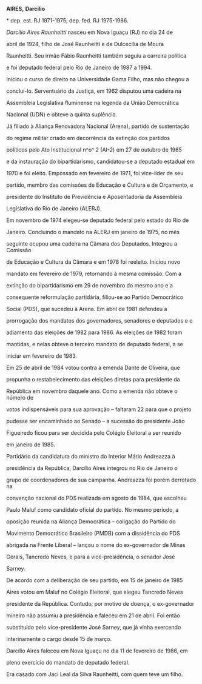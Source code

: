 **AIRES,** **Darcílio**



\* dep. est. RJ 1971-1975; dep. fed. RJ 1975-1986.



*Darcílio Aires Raunheitti* nasceu em Nova Iguaçu (RJ) no dia 24 de

abril de 1924, filho de José Raunheitti e de Dulcecília de Moura

Raunheitti. Seu irmão Fábio Raunheitti também seguiu a carreira política

e foi deputado federal pelo Rio de Janeiro de 1987 a 1994.



Iniciou o curso de direito na Universidade Gama Filho, mas não chegou a

concluí-lo. Serventuário da Justiça, em 1962 disputou uma cadeira na

Assembleia Legislativa fluminense na legenda da União Democrática

Nacional (UDN) e obteve a quinta suplência.



Já filiado à Aliança Renovadora Nacional (Arena), partido de sustentação

do regime militar criado em decorrência da extinção dos partidos

políticos pelo Ato Institucional n^o^ 2 (AI-2) em 27 de outubro de 1965

e da instauração do bipartidarismo, candidatou-se a deputado estadual em

1970 e foi eleito. Empossado em fevereiro de 1971, foi vice-líder de seu

partido, membro das comissões de Educação e Cultura e de Orçamento, e

presidente do Instituto de Previdência e Aposentadoria da Assembleia

Legislativa do Rio de Janeiro (ALERJ).



Em novembro de 1974 elegeu-se deputado federal pelo estado do Rio de

Janeiro. Concluindo o mandato na ALERJ em janeiro de 1975, no mês

seguinte ocupou uma cadeira na Câmara dos Deputados. Integrou a Comissão

de Educação e Cultura da Câmara e em 1978 foi reeleito. Iniciou novo

mandato em fevereiro de 1979, retornando à mesma comissão. Com a

extinção do bipartidarismo em 29 de novembro do mesmo ano e a

consequente reformulação partidária, filiou-se ao Partido Democrático

Social (PDS), que sucedeu à Arena. Em abril de 1981 defendeu a

prorrogação dos mandatos dos governadores, senadores e deputados e o

adiamento das eleições de 1982 para 1986. As eleições de 1982 foram

mantidas, e nelas obteve o terceiro mandato de deputado federal, a se

iniciar em fevereiro de 1983.



Em 25 de abril de 1984 votou contra a emenda Dante de Oliveira, que

propunha o restabelecimento das eleições diretas para presidente da

República em novembro daquele ano. Como a emenda não obteve o número de

votos indispensáveis para sua aprovação – faltaram 22 para que o projeto

pudesse ser encaminhado ao Senado – a sucessão do presidente João

Figueiredo ficou para ser decidida pelo Colégio Eleitoral a ser reunido

em janeiro de 1985.



Partidário da candidatura do ministro do Interior Mário Andreazza à

presidência da República, Darcílio Aires integrou no Rio de Janeiro o

grupo de coordenadores de sua campanha. Andreazza foi porém derrotado na

convenção nacional do PDS realizada em agosto de 1984, que escolheu

Paulo Maluf como candidato oficial do partido. No mesmo período, a

oposição reunida na Aliança Democrática – coligação do Partido do

Movimento Democrático Brasileiro (PMDB) com a dissidência do PDS

abrigada na Frente Liberal – lançou o nome do ex-governador de Minas

Gerais, Tancredo Neves, e para a vice-presidência, o senador José

Sarney.



De acordo com a deliberação de seu partido, em 15 de janeiro de 1985

Aires votou em Maluf no Colégio Eleitoral, que elegeu Tancredo Neves

presidente da República. Contudo, por motivo de doença, o ex-governador

mineiro não assumiu a presidência e faleceu em 21 de abril. Foi então

substituído pelo vice-presidente José Sarney, que já vinha exercendo

interinamente o cargo desde 15 de março.



Darcílio Aires faleceu em Nova Iguaçu no dia 11 de fevereiro de 1986, em

pleno exercício do mandato de deputado federal.



Era casado com Jaci Leal da Silva Raunheitti, com quem teve um filho.



